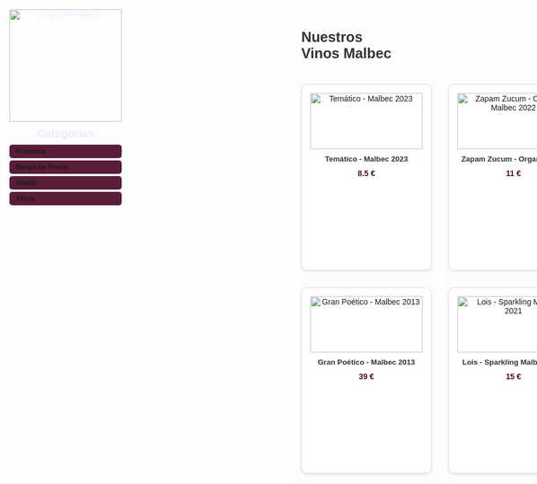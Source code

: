 
<html lang="es">
<head>
  <meta charset="UTF-8">
  <meta name="viewport" content="width=device-width, initial-scale=1.0">
  <title>Vinos Malbec - 1000malbecs</title>
  <!-- Incluir FontAwesome para los íconos -->
  <link rel="stylesheet" href="https://cdnjs.cloudflare.com/ajax/libs/font-awesome/6.4.0/css/all.min.css" integrity="sha512-iecdLmaskl7CVkqkXNQ/ZH/XLlvWZOJyj7Yy7tcenmpD1ypASozpmT/E0iPtmFIB46ZmdtAc9eNBvH0H/ZpiQ==" crossorigin="anonymous" referrerpolicy="no-referrer" />
  <style>
    body {
      font-family: Arial, sans-serif;
      background-color: #fdfdfd;
      margin: 0;
      padding: 20px;
      display: flex;
      flex-direction: row;
    }

    /* Estilos de la barra de navegación vertical */
    nav {
      width: 300px;
      background-color: #4A0D29;
      color: #f5e6ff;
      height: 100vh;
      position: fixed;
      top: 0;
      left: 0;
      padding: 10px;
      overflow-y: auto;
      box-shadow: 2px 0 5px rgba(0,0,0,0.1);
      z-index: 1000;
    }
    nav .logo-container {
      text-align: center;
      margin-bottom: 10px;
    }
    nav .logo-container img {
      width: 200px;
      height: 200px;
      object-fit: contain;
    }
    nav h2 {
      margin: 0 0 8px 0;
      font-size: 1.4em;
      color: #f5e6ff;
      text-align: center;
    }
    nav details {
      margin-bottom: 4px;
    }
    nav summary {
      cursor: pointer;
      padding: 5px;
      background-color: #5A1D39;
      border-radius: 5px;
      font-weight: bold;
      display: flex;
      align-items: center;
      font-size: 0.85em;
    }
    nav summary i {
      margin-right: 6px;
    }
    nav summary:hover {
      background-color: #682A46;
    }
    nav ul {
      list-style: none;
      padding: 0 0 0 10px;
      margin: 0;
    }
    nav li {
      margin: 3px 0;
    }
    nav ul ul {
      padding-left: 12px;
    }
    nav a, nav span.filter {
      color: #f5e6ff;
      text-decoration: none;
      font-size: 0.85em;
      cursor: pointer;
      display: inline-block;
      max-width: 260px;
      white-space: nowrap;
      overflow: hidden;
      text-overflow: ellipsis;
    }
    nav a:hover, nav span.filter:hover {
      color: #d4a5ff;
      text-decoration: underline;
    }

    /* Contenedor principal para la lista de productos */
    .main-content {
      margin-left: 320px;
      width: calc(100% - 320px);
      z-index: 1;
    }

    /* Estilos para la lista de productos */
    .product-list {
      display: grid;
      grid-template-columns: repeat(3, 1fr);
      gap: 30px;
      padding: 20px 0;
      justify-items: center;
    }
    .product-item {
      width: 200px;
      height: 300px;
      border: 1px solid #ddd;
      border-radius: 10px;
      background-color: #fff;
      box-shadow: 0 2px 5px rgba(0,0,0,0.1);
      padding: 15px;
      text-align: center;
      position: relative;
      display: flex;
      flex-direction: column;
      justify-content: space-between;
      transition: transform 0.2s;
    }
    .product-item:hover {
      transform: scale(1.05);
    }
    .product-item.hidden {
      display: none;
    }
    .product-item a {
      text-decoration: none;
      color: inherit;
      display: block;
      height: 100%;
    }
    .product-item img {
      width: 100%;
      height: 100px;
      object-fit: contain;
      margin-bottom: 10px;
    }
    .product-item h3 {
      font-size: 0.95em;
      margin: 0 0 10px 0;
      color: #333;
      white-space: nowrap;
      overflow: hidden;
      text-overflow: ellipsis;
    }
    .product-item p.price {
      font-weight: bold;
      color: #4A0D29;
      margin: 0;
    }
    /* Tooltip para título, región y bodega */
    .product-item .tooltip {
      display: none;
      position: absolute;
      left: 50%;
      transform: translateX(-50%);
      background-color: #333;
      color: #fff;
      padding: 8px;
      border-radius: 5px;
      width: 180px;
      z-index: 10;
      font-size: 0.8em;
      line-height: 1.4;
      box-shadow: 0 2px 5px rgba(0,0,0,0.2);
    }
    .product-item .tooltip p {
      margin: 0;
    }
    /* Tooltip arriba para la primera fila */
    .product-list .product-item:nth-child(-n+3) .tooltip {
      top: auto;
      bottom: calc(100% + 5px);
    }
    /* Tooltip abajo para la segunda fila */
    .product-list .product-item:nth-child(n+4) .tooltip {
      top: calc(100% + 5px);
      bottom: auto;
    }
    .product-item:hover .tooltip {
      display: block;
    }

    /* Estilos para el botón de hamburguesa */
    #menu-toggle {
      display: none;
      position: fixed;
      top: 20px;
      left: 20px;
      font-size: 1.5em;
      background-color: #4A0D29;
      color: #f5e6ff;
      border: none;
      padding: 10px;
      border-radius: 5px;
      cursor: pointer;
      z-index: 1100;
    }
    #menu-toggle:hover {
      background-color: #5A1D39;
    }

    /* Media query para pantallas pequeñas */
    @media (max-width: 768px) {
      nav {
        width: 250px;
        left: -260px;
        transition: left 0.3s ease;
        z-index: 1000;
        background-color: rgba(74, 13, 41, 0.95);
      }
      nav.active {
        left: 0;
      }
      nav .logo-container img {
        width: 150px;
        height: 150px;
      }
      .main-content {
        margin-left: 0;
        width: 100%;
        z-index: 1;
      }
      #menu-toggle {
        display: block;
      }
      .product-list {
        grid-template-columns: repeat(2, 1fr);
        gap: 25px;
      }
      .product-item {
        width: 150px;
        height: 250px;
        padding: 10px;
      }
      .product-item img {
        height: 80px;
      }
      .product-item h3 {
        font-size: 0.85em;
      }
      .product-item .tooltip {
        display: none; /* Ocultar tooltip en móvil */
      }
    }
  </style>
</head>
<body>

  <!-- Botón de hamburguesa para pantallas pequeñas -->
  <button id="menu-toggle">☰</button>

  <!-- Barra de navegación vertical -->
  <nav id="sidebar">
    <div class="logo-container">
      <a href="/" title="Volver al inicio">
        <img src="https://github.com/user-attachments/assets/2e1ec570-c588-4e9b-bb54-3371487cbada" alt="Logo 1000malbecs">
      </a>
    </div>
    <h2>Categorías</h2>
    <details>
      <summary><i class="fas fa-map-marker-alt"></i> Provincia</summary>
      <ul>
        <li><a href="mendoza.html">Mendoza</a>
          <ul>
            <li><a href="valle-de-uco.html">Valle de Uco, Mendoza</a>
              <ul>
                <li><strong>Bodega</strong>
                  <ul>
                    <li><span class="filter" data-filter="bodega" data-value="Mauricio Lorca Bodega y Viñedos">Mauricio Lorca Bodega y Viñedos</span>
                      <ul>
                        <li><strong>Tipo</strong>
                          <ul>
                            <li><span class="filter" data-filter="tipo" data-value="Estándar">Estándar</span>
                              <ul>
                                <li><a href="tematico-malbec-2023.html">Temático - Malbec 2023</a></li>
                                <li><a href="fantasia-malbec-2023.html">Fantasía - Malbec 2023</a></li>
                                <li><a href="gran-poetico-malbec-2013.html">Gran Poético - Malbec 2013</a></li>
                              </ul>
                            </li>
                            <li><span class="filter" data-filter="tipo" data-value="Orgánico">Orgánico</span>
                              <ul>
                                <li><a href="zapam-zucum-organic-malbec-2022.html">Zapam Zucum - Organic 2022</a></li>
                              </ul>
                            </li>
                          </ul>
                        </li>
                      </ul>
                    </li>
                  </ul>
                </li>
              </ul>
            </li>
            <li><a href="lujan-de-cuyo.html">Luján de Cuyo, Mendoza</a>
              <ul>
                <li><strong>Bodega</strong>
                  <ul>
                    <li><span class="filter" data-filter="bodega" data-value="Enrique Foster Bodega">Enrique Foster Bodega</span>
                      <ul>
                        <li><strong>Tipo</strong>
                          <ul>
                            <li><span class="filter" data-filter="tipo" data-value="Espumante">Espumante</span>
                              <ul>
                                <li><a href="lois-sparkling-malbec-2021.html">Lois - Sparkling Malbec 2021</a></li>
                              </ul>
                            </li>
                          </ul>
                        </li>
                      </ul>
                    </li>
                  </ul>
                </li>
              </ul>
            </li>
          </ul>
        </li>
      </ul>
    </details>
    <details>
      <summary><i class="fas fa-dollar-sign"></i> Rango de Precio</summary>
      <ul>
        <li><span class="filter" data-filter="precio-rango" data-value="Económico">Económico (< 10 €)</span>
          <ul>
            <li><a href="tematico-malbec-2023.html">Temático - Malbec 2023</a></li>
          </ul>
        </li>
        <li><span class="filter" data-filter="precio-rango" data-value="Medio">Medio (10 € - 20 €)</span>
          <ul>
            <li><a href="zapam-zucum-organic-malbec-2022.html">Zapam Zucum - Organic 2022</a></li>
            <li><a href="fantasia-malbec-2023.html">Fantasía - Malbec 2023</a></li>
            <li><a href="lois-sparkling-malbec-2021.html">Lois - Sparkling Malbec 2021</a></li>
          </ul>
        </li>
        <li><span class="filter" data-filter="precio-rango" data-value="Premium">Premium (> 20 €)</span>
          <ul>
            <li><a href="gran-poetico-malbec-2013.html">Gran Poético - Malbec 2013</a></li>
          </ul>
        </li>
      </ul>
    </details>
    <details>
      <summary><i class="fas fa-calendar-alt"></i> Añada</summary>
      <ul>
        <li><span class="filter" data-filter="anada" data-value="2023">2023</span>
          <ul>
            <li><a href="tematico-malbec-2023.html">Temático - Malbec 2023</a></li>
            <li><a href="fantasia-malbec-2023.html">Fantasía - Malbec 2023</a></li>
          </ul>
        </li>
        <li><span class="filter" data-filter="anada" data-value="2022">2022</span>
          <ul>
            <li><a href="zapam-zucum-organic-malbec-2022.html">Zapam Zucum - Organic 2022</a></li>
          </ul>
        </li>
        <li><span class="filter" data-filter="anada" data-value="2021">2021</span>
          <ul>
            <li><a href="lois-sparkling-malbec-2021.html">Lois - Sparkling Malbec 2021</a></li>
          </ul>
        </li>
        <li><span class="filter" data-filter="anada" data-value="2013">2013</span>
          <ul>
            <li><a href="gran-poetico-malbec-2013.html">Gran Poético - Malbec 2013</a></li>
          </ul>
        </li>
      </ul>
    </details>
    <details>
      <summary><i class="fas fa-mountain"></i> Altura</summary>
      <ul>
        <li><span class="filter" data-filter="altura" data-value="1000 m">1000 m</span>
          <ul>
            <li><a href="tematico-malbec-2023.html">Temático - Malbec 2023</a></li>
            <li><a href="zapam-zucum-organic-malbec-2022.html">Zapam Zucum - Organic 2022</a></li>
            <li><a href="fantasia-malbec-2023.html">Fantasía - Malbec 2023</a></li>
            <li><a href="gran-poetico-malbec-2013.html">Gran Poético - Malbec 2013</a></li>
          </ul>
        </li>
        <li><span class="filter" data-filter="altura" data-value="1100 m">1100 m</span>
          <ul>
            <li><a href="lois-sparkling-malbec-2021.html">Lois - Sparkling Malbec 2021</a></li>
          </ul>
        </li>
      </ul>
    </details>
  </nav>

  <!-- Contenido principal (home con lista de productos) -->
  <div class="main-content">
    <h1 style="font-size: 1.8em; color: #333; margin-bottom: 20px;">Nuestros Vinos Malbec</h1>
    <div class="product-list">
      <!-- Temático - Malbec 2023 -->
      <div class="product-item" id="tematico-malbec-2023" data-region="Valle de Uco, Mendoza" data-bodega="Mauricio Lorca Bodega y Viñedos" data-tipo="Estándar" data-anada="2023" data-precio="8.5" data-precio-rango="Económico" data-altura="1000 m">
        <a href="tematico-malbec-2023.html">
          <img src="https://www.vino-argentino.de/storage/images/image?remote=https%3A%2F%2Fwww.vino-argentino.de%2FWebRoot%2FStore12%2FShops%2F242730%2F5F95%2FF129%2FB710%2FDC62%2F6489%2F0A0C%2F6D0F%2F0CFA%2FTematico-Malbec.jpg&shop=242730&width=512&height=2560" alt="Temático - Malbec 2023" onerror="this.src='https://via.placeholder.com/100x300?text=Imagen+No+Disponible';">
          <h3>Temático - Malbec 2023</h3>
          <p class="price">8.5 €</p>
          <span class="tooltip">
            <p>Temático - Malbec 2023</p>
            <p>Valle de Uco, Mendoza</p>
            <p>Mauricio Lorca Bodega y Viñedos</p>
          </span>
        </a>
      </div>
      <!-- Zapam Zucum - Organic Malbec 2022 -->
      <div class="product-item" id="zapam-zucum-organic-malbec-2022" data-region="Valle de Uco, Mendoza" data-bodega="Mauricio Lorca Bodega y Viñedos" data-tipo="Orgánico" data-anada="2022" data-precio="11" data-precio-rango="Medio" data-altura="1000 m">
        <a href="zapam-zucum-organic-malbec-2022.html">
          <img src="https://www.vino-argentino.de/storage/images/image?remote=https%3A%2F%2Fwww.vino-argentino.de%2FWebRoot%2FStore12%2FShops%2F242730%2F659A%2FA014%2F056E%2F240B%2FBAD1%2F0A0C%2F6D0D%2F68F1%2FZapamZucum.png&shop=242730" alt="Zapam Zucum - Organic Malbec 2022" onerror="this.src='https://via.placeholder.com/100x300?text=Imagen+No+Disponible';">
          <h3>Zapam Zucum - Organic 2022</h3>
          <p class="price">11 €</p>
          <span class="tooltip">
            <p>Zapam Zucum - Organic Malbec 2022</p>
            <p>Valle de Uco, Mendoza</p>
            <p>Mauricio Lorca Bodega y Viñedos</p>
          </span>
        </a>
      </div>
      <!-- Fantasía - Malbec 2023 -->
      <div class="product-item" id="fantasia-malbec-2023" data-region="Valle de Uco, Mendoza" data-bodega="Mauricio Lorca Bodega y Viñedos" data-tipo="Estándar" data-anada="2023" data-precio="11" data-precio-rango="Medio" data-altura="1000 m">
        <a href="fantasia-malbec-2023.html">
          <img src="https://www.vino-argentino.de/storage/images/image?remote=https%3A%2F%2Fwww.vino-argentino.de%2FWebRoot%2FStore12%2FShops%2F242730%2FProducts%2Ffanmal%2FML-FantasiaMalbec.png&shop=242730&width=304&height=2560" alt="Fantasía - Malbec 2023" onerror="this.src='https://via.placeholder.com/100x300?text=Imagen+No+Disponible';">
          <h3>Fantasía - Malbec 2023</h3>
          <p class="price">11 €</p>
          <span class="tooltip">
            <p>Fantasía - Malbec 2023</p>
            <p>Valle de Uco, Mendoza</p>
            <p>Mauricio Lorca Bodega y Viñedos</p>
          </span>
        </a>
      </div>
      <!-- Gran Poético - Malbec 2013 -->
      <div class="product-item" id="gran-poetico-malbec-2013" data-region="Valle de Uco, Mendoza" data-bodega="Mauricio Lorca Bodega y Viñedos" data-tipo="Estándar" data-anada="2013" data-precio="39" data-precio-rango="Premium" data-altura="1000 m">
        <a href="gran-poetico-malbec-2013.html">
          <img src="https://images.vivino.com/thumbs/rpBQXFJoQA6blGvfxBUCvA_pb_600x600.png" alt="Gran Poético - Malbec 2013" onerror="this.src='https://via.placeholder.com/100x300?text=Imagen+No+Disponible';">
          <h3>Gran Poético - Malbec 2013</h3>
          <p class="price">39 €</p>
          <span class="tooltip">
            <p>Gran Poético - Malbec 2013</p>
            <p>Valle de Uco, Mendoza</p>
            <p>Mauricio Lorca Bodega y Viñedos</p>
          </span>
        </a>
      </div>
      <!-- Lois - Sparkling Malbec 2021 -->
      <div class="product-item" id="lois-sparkling-malbec-2021" data-region="Luján de Cuyo, Mendoza" data-bodega="Enrique Foster Bodega" data-tipo="Espumante" data-anada="2021" data-precio="15" data-precio-rango="Medio" data-altura="1100 m">
        <a href="lois-sparkling-malbec-2021.html">
          <img src="https://www.vino-argentino.de/storage/images/image?remote=https%3A%2F%2Fwww.vino-argentino.de%2FWebRoot%2FStore12%2FShops%2F242730%2F50A5%2FFAC5%2F6F7E%2F6D14%2F85F8%2FC0A8%2F2936%2F8970%2FEF-LOIS-ROSE-BOTELLA-VICTORIA.png&shop=242730" alt="Lois - Sparkling Malbec 2021" onerror="this.src='https://via.placeholder.com/100x300?text=Imagen+No+Disponible';">
          <h3>Lois - Sparkling Malbec 2021</h3>
          <p class="price">15 €</p>
          <span class="tooltip">
            <p>Lois - Sparkling Malbec 2021</p>
            <p>Luján de Cuyo, Mendoza</p>
            <p>Enrique Foster Bodega</p>
          </span>
        </a>
      </div>
    </div>
  </div>

  <!-- JavaScript para las funcionalidades -->
  <script>
    // Botón de hamburguesa para pantallas pequeñas
    const menuToggle = document.getElementById('menu-toggle');
    const sidebar = document.getElementById('sidebar');

    menuToggle.addEventListener('click', () => {
      sidebar.classList.toggle('active');
    });

    // Cerrar el menú al hacer clic en un enlace o filtro (en móviles)
    document.querySelectorAll('nav a, nav span.filter').forEach(element => {
      element.addEventListener('click', () => {
        if (window.innerWidth <= 768) {
          sidebar.classList.remove('active');
        }
      });
    });

    // Filtrado dinámico
    const filters = {
      region: null,
      bodega: null,
      tipo: null,
      anada: null,
      'precio-rango': null,
      altura: null
    };

    document.querySelectorAll('nav span.filter').forEach(filterElement => {
      filterElement.addEventListener('click', function() {
        const filterType = this.getAttribute('data-filter');
        const filterValue = this.getAttribute('data-value');

        // Actualizar el filtro seleccionado
        filters[filterType] = filterValue;

        // Filtrar los productos
        document.querySelectorAll('.product-item').forEach(item => {
          let matches = true;

          // Verificar cada criterio de filtro
          for (const [type, value] of Object.entries(filters)) {
            if (value && item.getAttribute(`data-${type}`) !== value) {
              matches = false;
              break;
            }
          }

          // Mostrar u ocultar el producto según los filtros
          item.classList.toggle('hidden', !matches);
        });
      });
    });

    // Resetear filtros al hacer clic en una categoría principal
    document.querySelectorAll('nav summary').forEach(summary => {
      summary.addEventListener('click', () => {
        Object.keys(filters).forEach(key => filters[key] = null);
        document.querySelectorAll('.product-item').forEach(item => {
          item.classList.remove('hidden');
        });
      });
    });
  </script>
</body>
</html>
